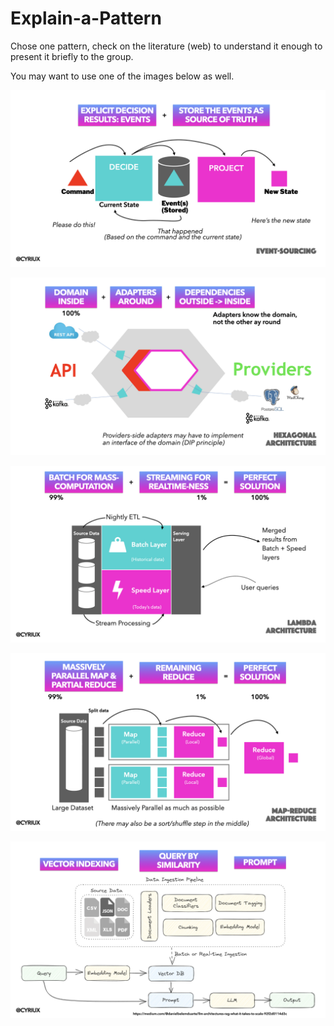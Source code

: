 # Explain-a-Pattern

Chose one pattern, check on the literature (web) to understand it enough to present it briefly to the group. 

You may want to use one of the images below as well.



![Event-Sourcing](event-sourcing-pattern.jpeg)

![Hexagonal Architecture](hexagonal-pattern.jpeg)

![Lambda Architecture](lambda-arch-pattern.jpeg)

![Map-reduce](map-reduce-pattern.jpeg)

![RAG](RAG-pattern.png)

